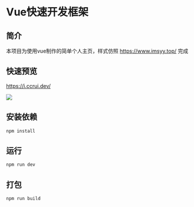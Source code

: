# Vue快速开发框架

## 简介

本项目为使用vue制作的简单个人主页，样式仿照 https://www.imsyy.top/ 完成

## 快速预览

https://i.ccrui.dev/

![](https://img-cdn.ccrui.cn/2023/05/25/9ZUKxq.png)

## 安装依赖

``` bash
npm install
```

## 运行

``` bash
npm run dev
```

## 打包

``` bash
npm run build
```
